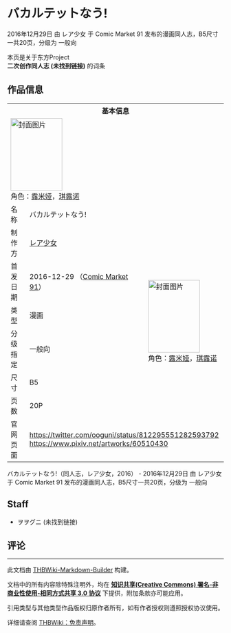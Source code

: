 # バカルテットなう!

<!-- source html: G:\repos\THBWiki-Markdown-Builder\THBWikiMarkdown\Temp\main\6\62\ns0%3A%E3%83%90%E3%82%AB%E3%83%AB%E3%83%86%E3%83%83%E3%83%88%E3%81%AA%E3%81%86%21.html -->

2016年12月29日 由 レア少女 于 Comic Market 91 发布的漫画同人志，B5尺寸一共20页，分级为 一般向

本页是关于东方Project  
 **二次创作同人志 (未找到链接)** 的词条

## 作品信息

<table><tbody><tr><th colspan="3">基本信息</th></tr><tr><td class="cover-artwork-mobile" colspan="2"><a href="./文件-バカルテットなう!封面.png.md" class="image" title="封面图片"><img alt="封面图片" src="https://upload.thwiki.cc/thumb/c/cd/%E3%83%90%E3%82%AB%E3%83%AB%E3%83%86%E3%83%83%E3%83%88%E3%81%AA%E3%81%86%21%E5%B0%81%E9%9D%A2.png/120px-%E3%83%90%E3%82%AB%E3%83%AB%E3%83%86%E3%83%83%E3%83%88%E3%81%AA%E3%81%86%21%E5%B0%81%E9%9D%A2.png" decoding="async" loading="lazy" width="120" height="168" srcset="https://upload.thwiki.cc/thumb/c/cd/%E3%83%90%E3%82%AB%E3%83%AB%E3%83%86%E3%83%83%E3%83%88%E3%81%AA%E3%81%86%21%E5%B0%81%E9%9D%A2.png/180px-%E3%83%90%E3%82%AB%E3%83%AB%E3%83%86%E3%83%83%E3%83%88%E3%81%AA%E3%81%86%21%E5%B0%81%E9%9D%A2.png 1.5x, https://upload.thwiki.cc/thumb/c/cd/%E3%83%90%E3%82%AB%E3%83%AB%E3%83%86%E3%83%83%E3%83%88%E3%81%AA%E3%81%86%21%E5%B0%81%E9%9D%A2.png/240px-%E3%83%90%E3%82%AB%E3%83%AB%E3%83%86%E3%83%83%E3%83%88%E3%81%AA%E3%81%86%21%E5%B0%81%E9%9D%A2.png 2x" data-file-width="1066" data-file-height="1491"></a><div class="cover-char">角色：<a href="./露米娅.md" title="露米娅">露米娅</a>，<a href="./琪露诺.md" title="琪露诺">琪露诺</a></div></td>
</tr><tr><td class="label">名称</td><td colspan="2"> バカルテットなう! </td></tr><tr><td class="label">制作方</td><td><a href="./レア少女.md" title="レア少女">レア少女</a></td><td class="cover-artwork" rowspan="6" style="min-width:168px;"><a href="./文件-バカルテットなう!封面.png.md" class="image" title="封面图片"><img alt="封面图片" src="https://upload.thwiki.cc/thumb/c/cd/%E3%83%90%E3%82%AB%E3%83%AB%E3%83%86%E3%83%83%E3%83%88%E3%81%AA%E3%81%86%21%E5%B0%81%E9%9D%A2.png/120px-%E3%83%90%E3%82%AB%E3%83%AB%E3%83%86%E3%83%83%E3%83%88%E3%81%AA%E3%81%86%21%E5%B0%81%E9%9D%A2.png" decoding="async" loading="lazy" width="120" height="168" srcset="https://upload.thwiki.cc/thumb/c/cd/%E3%83%90%E3%82%AB%E3%83%AB%E3%83%86%E3%83%83%E3%83%88%E3%81%AA%E3%81%86%21%E5%B0%81%E9%9D%A2.png/180px-%E3%83%90%E3%82%AB%E3%83%AB%E3%83%86%E3%83%83%E3%83%88%E3%81%AA%E3%81%86%21%E5%B0%81%E9%9D%A2.png 1.5x, https://upload.thwiki.cc/thumb/c/cd/%E3%83%90%E3%82%AB%E3%83%AB%E3%83%86%E3%83%83%E3%83%88%E3%81%AA%E3%81%86%21%E5%B0%81%E9%9D%A2.png/240px-%E3%83%90%E3%82%AB%E3%83%AB%E3%83%86%E3%83%83%E3%83%88%E3%81%AA%E3%81%86%21%E5%B0%81%E9%9D%A2.png 2x" data-file-width="1066" data-file-height="1491"></a><div class="cover-char">角色：<a href="./露米娅.md" title="露米娅">露米娅</a>，<a href="./琪露诺.md" title="琪露诺">琪露诺</a></div></td>
</tr><tr><td class="label">首发日期</td><td>2016-12-29&#160;（<a href="/展会作品列表?e=Comic+Market%2391">Comic Market 91</a>）</td></tr><tr><td class="label">类型</td><td>漫画</td></tr><tr><td class="label">分级指定</td><td>一般向</td></tr><tr><td class="label">尺寸</td><td>B5</td></tr><tr><td class="label">页数</td><td>20P</td></tr>
<tr><td class="label">官网页面</td><td colspan="2"><a rel="nofollow" class="external free" href="https://twitter.com/ooguni/status/812295551282593792">https://twitter.com/ooguni/status/812295551282593792</a><br><a rel="nofollow" class="external free" href="https://www.pixiv.net/artworks/60510430">https://www.pixiv.net/artworks/60510430</a></td></tr></tbody></table>

バカルテットなう!（同人志，レア少女，2016） - 2016年12月29日 由 レア少女 于 Comic Market 91 发布的漫画同人志，B5尺寸一共20页，分级为 一般向

## Staff
- ヲヲグニ (未找到链接)


## 评论




---

此文档由 [THBWiki-Markdown-Builder](https://github.com/Delsin-Yu/THBWiki-Markdown-Builder) 构建。

文档中的所有内容除特殊注明外，均在 [**知识共享(Creative Commons) 署名-非商业性使用-相同方式共享 3.0 协议**](https://creativecommons.org/licenses/by-sa/3.0/deed.zh-hans) 下提供，附加条款亦可能应用。

引用类型与其他类型作品版权归原作者所有，如有作者授权则遵照授权协议使用。

详细请查阅 [THBWiki：免责声明](https://thbwiki.cc/THBWiki:%E5%85%8D%E8%B4%A3%E5%A3%B0%E6%98%8E)。

